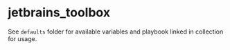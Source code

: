 # jetbrains_toolbox

See `defaults` folder for available variables and playbook linked in collection for usage.
